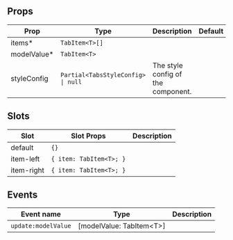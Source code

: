 <!-- This file is automatically generated, do not edit manually. -->

## Props

| Prop | Type | Description | Default |
| ---- | ---- | ----------- | ------- |
| items* | `TabItem<T>[]` |  |  |
| modelValue* | `TabItem<T>` |  |  |
| styleConfig | `Partial<TabsStyleConfig> \| null` | The style config of the component. |  |


## Slots

| Slot | Slot Props | Description |
| --------- | ---- | ----------- |
| default | `{}` |  |
| item-left | `{ item: TabItem<T>; }` |  |
| item-right | `{ item: TabItem<T>; }` |  |


## Events

| Event name | Type | Description |
| ---------- | ---- | ----------- |
| `update:modelValue` | [modelValue: TabItem\<T\>] |  |

